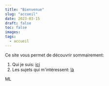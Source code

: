 ```yaml
---
title: "Bienvenue"
slug: "accueil"
date: 2023-03-15
draft: false
toc: false
images:
tags:
  - accueil
---
```

Ce site vous permet de découvrir sommairement:
1. Qui je suis: [ici](../a-propos)
2. Les sujets qui m'intéressent: [là](../notes)

ML